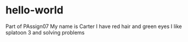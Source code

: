 # hello-world
Part of PAssign07
My name is Carter I have red hair and green eyes I like splatoon 3 and solving problems
